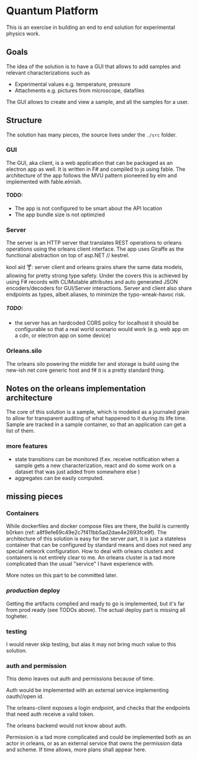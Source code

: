 # Quantum Platform

This is an exercise in building an end to end solution for experimental physics work.

## Goals

The idea of the solution is to have a GUI that allows to add samples and relevant characterizations such as

- Experimental values e.g. temperature, pressure
- Attachments e.g. pictures from microscope, datafiles

The GUI allows to create and view a sample, and all the samples for a user.

## Structure

The solution has many pieces, the source lives under the `./src` folder.

### GUI

The GUI, aka client, is a web application that can be packaged as an electron app as well.
It is written in F# and compiled to js using fable.
The architecture of the app follows the MVU pattern pioneered by elm and implemented with fable.elmish.

#### TODO:

- The app is not configured to be smart about the API location
- The app bundle size is not optimzied

### Server

The server is an HTTP server that translates REST operations to orleans operations using the orleans client interface.
The app uses Giraffe as the functional abstraction on top of asp.NET // kestrel.

kool aid 🍸: server client and orleans grains share the same data models, allowing for pretty strong type safety.
Under the covers this is achieved by using F# records with CLIMutable attributes and auto generated JSON encoders/decoders for GUI/Server interactions.
Server and client also share endpoints as types, albeit aliases, to minimize the typo-wreak-havoc risk.

##### TODO:

- the server has an hardcoded CORS policy for localhost it should be configurable so that a real world scenario would work (e.g. web app on a cdn, or electron app on some device)

### Orleans.silo

The orleans silo powering the middle tier and storage is build using the new-ish net core generic host and f# it is a pretty standard thing.

## Notes on the orleans implementation architecture

The core of this solution is a sample, which is modeled as a journaled grain to allow for transparent auditing of what happened to it during its life time.
Sample are tracked in a sample container, so that an application can get a list of them.

### more features

- state transitions can be monitored (f.ex. receive notification when a sample gets a new characterization, react and do some work on a dataset that was just added from somewhere else )
- aggregates can be easily computed.

## missing pieces

### Containers

While dockerfiles and docker compose files are there, the build is currently b0rken (ref: a8f9efe69c49e2c7f411bb5ad2dae4e2693fce9f).
The architecture of this solution is easy for the server part, it is just a stateless container that can be configured by standard means and does not need any special network configuration.
How to deal with orleans clusters and containers is not entirely clear to me.
An orleans cluster is a tad more complicated than the usual "service" I have experience with.

More notes on this part to be committed later.

### _production_ deploy

Getting the artifacts complied and ready to go is implemented, but it's far from prod ready (see TODOs above).
The actual deploy part is missing all togheter.

### testing

I would never skip testing, but alas it may not bring much value to this solution.

### auth and permission

This demo leaves out auth and permissions because of time.

Auth would be implemented with an external service implementing oauth//open id.

The orleans-client exposes a login endpoint, and checks that the endpoints that need auth receive a valid token.

The orleans backend would not know about auth.

Permission is a tad more complicated and could be implemented both as an actor
in orleans, or as an external service that owns the permission data and scheme.
If time allows, more plans shall appear here.
